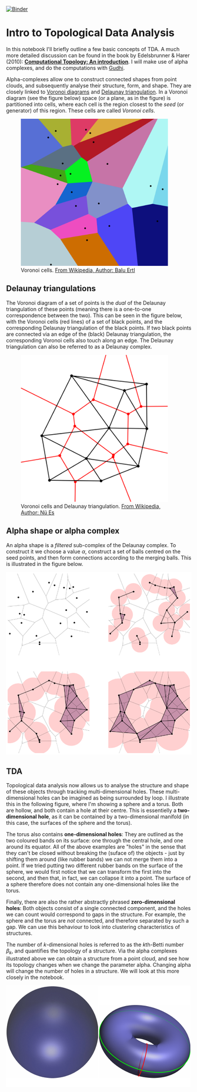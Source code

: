 [![Binder](https://mybinder.org/badge_logo.svg)](https://mybinder.org/v2/gh/gwilding/TDA-intro/HEAD?labpath=TDA-intro.ipynb)

# Intro to Topological Data Analysis

In this notebook I'll briefly outline a few basic concepts of TDA. A much more detailed discussion can be found in the book by Edelsbrunner & Harer (2010): [**Computational Topology: An introduction**](https://books.google.nl/books?id=LiljEAAAQBAJ&lpg=PP1&ots=JbpA1elQR6&dq=Computational%20Topology%3A%20An%20Introduction&lr&pg=PP1#v=onepage&q=Computational%20Topology:%20An%20Introduction&f=false). I will make use of alpha complexes, and do the computations with [Gudhi](http://gudhi.gforge.inria.fr/).

Alpha-complexes allow one to construct connected shapes from point clouds, and subsequently analyse their structure, form, and shape. They are closely linked to [Voronoi diagrams](https://en.wikipedia.org/wiki/Voronoi_diagram) and [Delaunay triangulation](https://en.wikipedia.org/wiki/Delaunay_triangulation). In a Voronoi diagram (see the figure below) space (or a plane, as in the figure) is partitioned into cells, where each cell is the region closest to the *seed* (or generator) of this region. These cells are called *Voronoi cells*.

<figure>
    <img src="./figures/Euclidean_Voronoi_diagram.svg" alt="Voronoi cells" width=400>
    <figcaption>Voronoi cells. <a href="https://commons.wikimedia.org/wiki/File:Euclidean_Voronoi_diagram.svg">From Wikipedia, Author: Balu Ertl</a></figcaption>
</figure>

## Delaunay triangulations

The Voronoi diagram of a set of points is the *dual* of the Delaunay triangulation of these points (meaning there is a one-to-one correspondence between the two). This can be seen in the figure below, with the Voronoi cells (red lines) of a set of black points, and the corresponding Delaunay triangulation of the black points. If two black points are connected via an edge of the (black) Delaunay triangulation, the corresponding Voronoi cells also touch along an edge. The Delaunay triangulation can also be referred to as a Delaunay complex.

<figure>
    <img src="./figures/Delaunay_Voronoi.svg" alt="Voronoi cells" width=400>
    <figcaption>Voronoi cells and Delaunay triangulation. <a href="https://commons.wikimedia.org/wiki/File:Delaunay_Voronoi.svg">From Wikipedia, Author: Nü Es</a></figcaption>
</figure>


## Alpha shape or alpha complex

An alpha shape is a *filtered* sub-complex of the Delaunay complex. To construct it we choose a value $\alpha$, construct a set of balls centred on the seed points, and then form connections according to the merging balls. This is illustrated in the figure below.

![Alpha complex (generated using this notebook)](./figures/alpha_complex1.png)

## TDA

Topological data analysis now allows us to analyse the structure and shape of these objects through tracking multi-dimensional holes. These multi-dimensional holes can be imagined as being surrounded by loop. I illustrate this in the following figure, where I'm showing a sphere and a torus. Both are hollow, and both contain a hole at their centre. This is essentielly a **two-dimensional hole**, as it can be contained by a two-dimensional manifold (in this case, the surfaces of the sphere and the torus).

The torus also contains **one-dimensional holes**: They are outlined as the two coloured bands on its surface: one through the central hole, and one around its equator. All of the above examples are "holes" in the sense that they can't be closed without breaking the (suface of) the objects - just by shifting them around (like rubber bands) we can not merge them into a point. If we tried putting two different rubber bands on the surface of the sphere, we would first notice that we can transform the first into the second, and then that, in fact, we can collapse it into a point. The surface of a sphere therefore does not contain any one-dimensional holes like the torus.

Finally, there are also the rather abstractly phrased **zero-dimensional holes**: Both objects consist of a single connected component, and the holes we can count would correspond to gaps in the structure. For example, the sphere and the torus are *not* connected, and therefore separated by such a gap. We can use this behaviour to look into clustering characteristics of structures.

The number of $k$-dimensional holes is referred to as the $k$th-Betti number $\beta_k$, and quantifies the topology of a structure. Via the alpha complexes illustrated above we can obtain a structure from a point cloud, and see how its topology changes when we change the parameter alpha. Changing alpha will change the number of holes in a structure. We will look at this more closely in the notebook.

![Sphere and Torus](./figures/sphere_torus.png)
